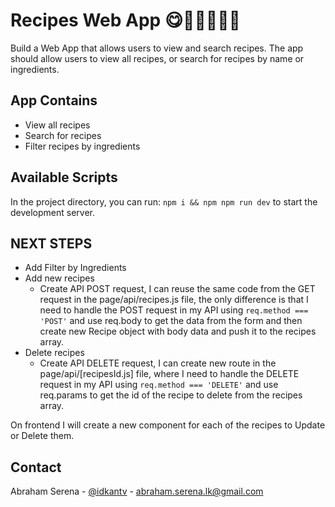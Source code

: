 # Recipes Web App 😋🍔🍕🍩🍰🍴
Build a Web App that allows users to view and search recipes. The app should allow users to view all recipes, or search for recipes by name or ingredients.

<!-- IN THE APP -->
## App Contains
* View all recipes
* Search for recipes
* Filter recipes by ingredients

<!-- SCRIPTS -->
## Available Scripts
In the project directory, you can run: ```npm i && npm npm run dev``` to start the development server.

<!-- NEXT STEPS -->
## NEXT STEPS
- Add Filter by Ingredients
- Add new recipes
    - Create API POST request, I can reuse the same code from the GET request in the page/api/recipes.js file, the only difference is that I need to handle the POST request in my API using ```req.method === 'POST'``` and use req.body to get the data from the form and then create new Recipe object with body data and push it to the recipes array.
- Delete recipes
    - Create API DELETE request, I can create new route in the page/api/[recipesId.js] file, where I need to handle the DELETE request in my API using ```req.method === 'DELETE'``` and use req.params to get the id of the recipe to delete from the recipes array.

On frontend I will create a new component for each of the recipes to Update or Delete them.

<!-- CONTACT -->
## Contact
Abraham Serena - [@idkantv](https://twitter.com/idkantv) - abraham.serena.lk@gmail.com